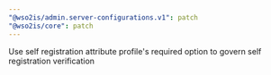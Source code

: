 ```yaml
---
"@wso2is/admin.server-configurations.v1": patch
"@wso2is/core": patch
---
```


Use self registration attribute profile's required option to govern self registration verification
